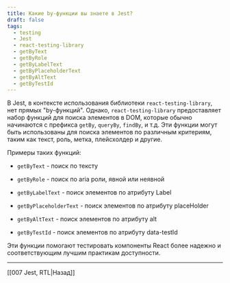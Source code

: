 ```yaml
---
title: Какие by-функции вы знаете в Jest?
draft: false
tags:
  - testing
  - Jest
  - react-testing-library
  - getByText
  - getByRole
  - getByLabelText
  - getByPlaceholderText
  - getByAltText
  - getByTestId
---
```

В Jest, в контексте использования библиотеки `react-testing-library`, нет прямых "by-функций". Однако, `react-testing-library` предоставляет набор функций для поиска элементов в DOM, которые обычно начинаются с префикса `getBy`, `queryBy`, `findBy`, и т.д. Эти функции могут быть использованы для поиска элементов по различным критериям, таким как текст, роль, метка, плейсхолдер и другие.

Примеры таких функций:

- `getByText` - поиск по тексту
    
- `getByRole` - поиск по aria роли, явной или неявной
    
- `getByLabelText` - поиск элементов по атрибуту Label
    
- `getByPlaceholderText` - поиск элементов по атрибуту placeHolder
    
- `getByAltText` - поиск элементов по атрибуту alt
    
- `getByTestId` - поиск элементов по атрибуту data-testId
    

Эти функции помогают тестировать компоненты React более надежно и соответствующим лучшим практикам доступности.

____

[[007 Jest, RTL|Назад]]